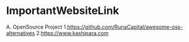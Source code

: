 # ImportantWebsiteLink

A. OpenSource Project
1.https://github.com/RunaCapital/awesome-oss-alternatives
2.https://www.kashipara.com
